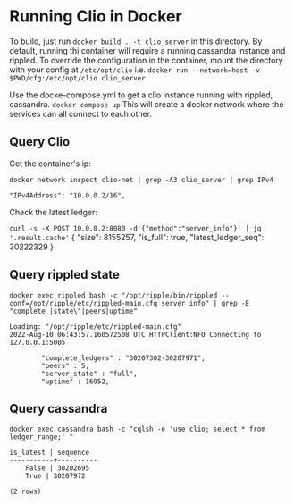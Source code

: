# Running Clio in Docker


To build, just run `docker build . -t clio_server` in this directory.
By default, running thi container will require a running cassandra instance and rippled.
To override the configuration in the container, mount the directory with your config at `/etc/opt/clio`
i.e. `docker run --network=host -v $PWD/cfg:/etc/opt/clio clio_server`

Use the docke-compose.yml to get a clio instance running with rippled, cassandra.
`docker compose up`
This will create a docker network where the services can all connect to each other.

## Query Clio
Get the container's ip:

`docker network inspect clio-net | grep -A3 clio_server | grep IPv4`

    "IPv4Address": "10.0.0.2/16",

Check the latest ledger:

`curl -s -X POST 10.0.0.2:8080 -d'{"method":"server_info"}' | jq '.result.cache'`
    {
    "size": 8155257,
    "is_full": true,
    "latest_ledger_seq": 30222329
    }

## Query rippled state

`docker exec rippled bash -c "/opt/ripple/bin/rippled --conf=/opt/ripple/etc/rippled-main.cfg server_info" | grep -E "complete_|state\"|peers|uptime"`

    Loading: "/opt/ripple/etc/rippled-main.cfg"
    2022-Aug-10 06:43:57.160572508 UTC HTTPClient:NFO Connecting to 127.0.0.1:5005

            "complete_ledgers" : "30207302-30207971",
            "peers" : 5,
            "server_state" : "full",
            "uptime" : 16952,


## Query cassandra

`docker exec cassandra bash -c "cqlsh -e 'use clio; select * from ledger_range;' "`


    is_latest | sequence
    -----------+----------
        False | 30202695
        True | 30207972

    (2 rows)
